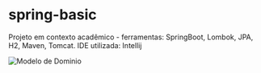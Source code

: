# spring-basic
Projeto em contexto acadêmico - ferramentas: SpringBoot, Lombok, JPA, H2, Maven, Tomcat. IDE utilizada: Intellij

![Modelo de Dominio](https://user-images.githubusercontent.com/83426489/187743739-e5c288cf-ab7e-4fff-9d86-6daf95ffd69a.png)
